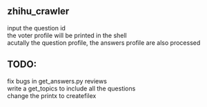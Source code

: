 ## zhihu_crawler
input the question id  
the voter profile will be printed in the shell  
acutally the question profile, the answers profile are also processed  

## TODO:
fix bugs in get_answers.py reviews  
write a get_topics to include all the questions  
change the printx to createfilex  
